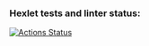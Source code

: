 ### Hexlet tests and linter status:
[![Actions Status](https://github.com/adel-ux/python-project-49/workflows/hexlet-check/badge.svg)](https://github.com/adel-ux/python-project-49/actions)